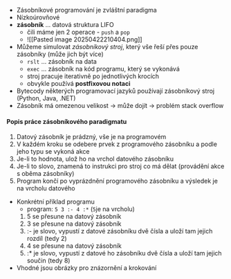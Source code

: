 - Zásobníkové programování je zvláštní paradigma
- Nízkoúrovňové
- **zásobník** ... datová struktura LIFO
	- čili máme jen 2 operace - `push` a `pop`
	- ![[Pasted image 20250422210404.png]]
- Můžeme simulovat *zásobníkový stroj*, který vše řeší přes pouze zásobníky (může jich být více)
	- `rslt` ... zásobník na data
	- `exec` ... zásobník na kód programu, který se vykonává
	- stroj pracuje iterativně po jednotlivých krocích
	- obvykle používá **postfixovou notaci**
- Bytecody některých programovací jazyků používají zásobníkový stroj (Python, Java, .NET)
- Zásobník má omezenou velikost $\longrightarrow$ může dojít $\longrightarrow$ problém stack overflow
#### Popis práce zásobníkového paradigmatu
1) Datový zásobník je prádzný, vše je na programovém
2) V každém kroku se odebere prvek z programového zásobníku a podle jeho typu se vykoná akce
3) Je-li to hodnota, ulož ho na vrchol datového zásobníku
4) Je-li to slovo, znamená to instrukci pro stroj co má dělat (provádění akce s oběma zásobníky)
5) Program končí po vyprázdnění programového zásobníku a výsledek je na vrcholu datového
- Konkrétní příklad programu
	- program: `5 3 :- 4 :*` (`5`je na vrcholu)
	1) 5 se přesune na datový zásobník
	2) 3 se přesune na datový zásobník
	3) :- je slovo, vypustí z datové zásobníku dvě čísla a uloží tam jejich rozdíl (tedy 2)
	4) 4 se přesune na datový zásobník
	5) :* je slovo, vypustí z datové ho zásobníku dvě čísla a uloží tam jejich součin (tedy 8)
- Vhodné jsou obrázky pro znázornění a krokování